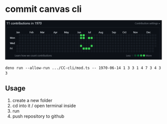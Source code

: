 # commit canvas cli

![deno run --allow-run .../CC-cli/mod.ts -- 1970-06-14 1 3 3 1 4 7 3 4 3 3](doc_assets/gh-cc-smile-jun14.png)

`deno run --allow-run .../CC-cli/mod.ts -- 1970-06-14 1 3 3 1 4 7 3 4 3 3`

## Usage

1. create a new folder
2. cd into it / open terminal inside
3. run
4. push repository to github
